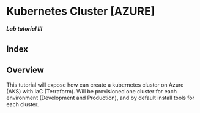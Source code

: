 # Kubernetes Cluster [AZURE]
###### **_Lab tutorial III_**

## Index



## Overview
This tutorial will expose how can create a kubernetes cluster on 
Azure (AKS) with IaC (Terraform). Will be provisioned one cluster
for each environment (Development and Production), and by default install 
tools for each cluster. 



